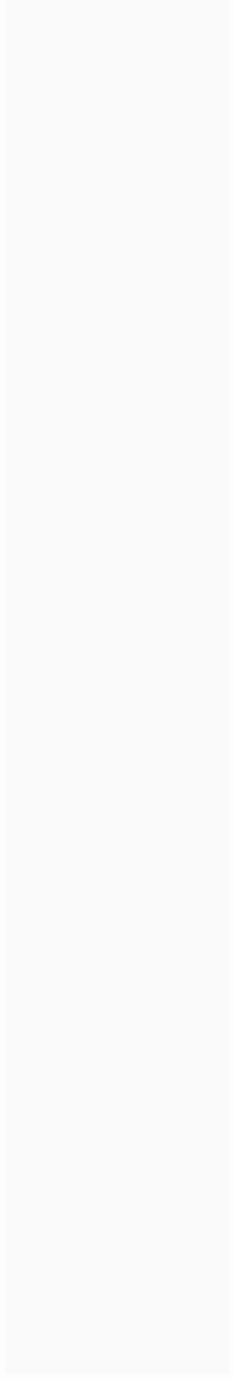 <!DOCTYPE html>
<html lang="nl">
<head>
  <meta charset="UTF-8">
  <title>STL Uploader</title>
  <script src="https://js.bytescale.com/upload-widget/v3"></script>
  <style>
    body {
      font-family: Arial, sans-serif;
      display: flex;
      justify-content: center;
      align-items: center;
      height: 90vh;
      background: #fafafa;
    }
  </style>
</head>
<body>
  <div id="uploader"></div>

  <script>
    const uploader = Upload.create({
      apiKey: "public_xxx_jouw_key", // vervang met jouw Bytescale public key
      multi: false,
      mimeTypes: ["model/stl"], // alleen STL bestanden
      maxFileCount: 1,
      layout: "inline",
      container: "#uploader",
      onUpdate: files => {
        if (files.length > 0) {
          const file = files[0];
          alert("✅ STL geüpload!\n\nDownloadlink:\n" + file.fileUrl);
          console.log("STL geüpload:", file.fileUrl);
        }
      }
    });

    uploader.mount("#uploader");
  </script>
</body>
</html>
